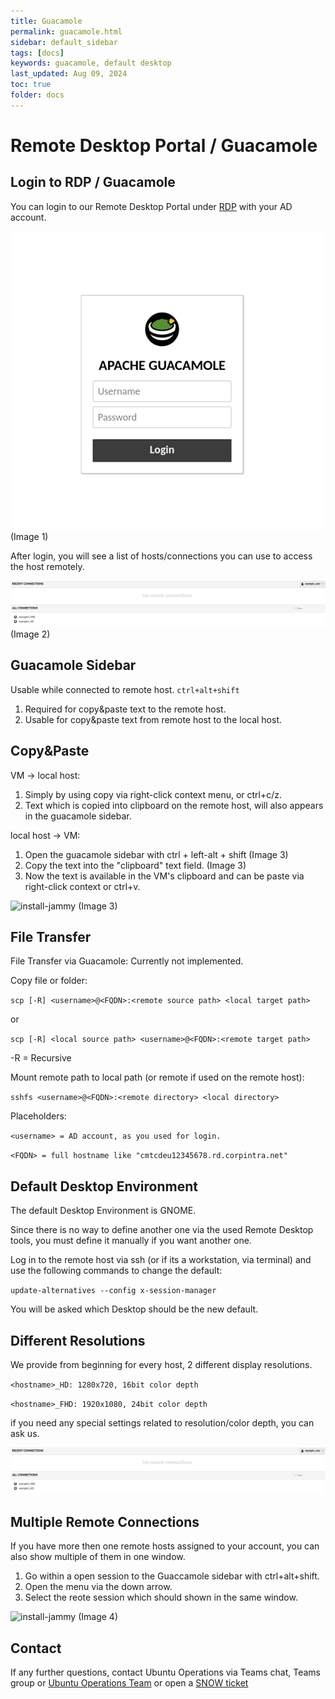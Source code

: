 ```yaml
---
title: Guacamole
permalink: guacamole.html
sidebar: default_sidebar
tags: [docs]
keywords: guacamole, default desktop
last_updated: Aug 09, 2024
toc: true
folder: docs
---
```


# Remote Desktop Portal / Guacamole

## Login to RDP / Guacamole

You can login to our Remote Desktop Portal under [RDP](https://mb4.me/uordp) with your AD account.

![install-jammy](images/docs/guacamole/1.png)
(Image 1)

After login, you will see a list of hosts/connections you can use to access the host remotely.
 
![install-jammy](images/docs/guacamole/2.png)
(Image 2)


## Guacamole Sidebar

Usable while connected to remote host.
```ctrl+alt+shift```

1. Required for copy&paste text to the remote host.
2. Usable for copy&paste text from remote host to the local host.


## Copy&Paste

VM -> local host:
1. Simply by using copy via right-click context menu, or ctrl+c/z.
2. Text which is copied into clipboard on the remote host, will also appears in the guacamole sidebar. 

local host -> VM:
1. Open the guacamole sidebar with ctrl + left-alt + shift (Image 3)
2. Copy the text into the "clipboard" text field. (Image 3)
3. Now the text is available in the VM's clipboard and can be paste via right-click context or ctrl+v.


![install-jammy](images/docs/guacamole/3.png)
(Image 3)


## File Transfer

File Transfer via Guacamole: Currently not implemented.

Copy file or folder:

```scp [-R] <username>@<FQDN>:<remote source path> <local target path>```

or

```scp [-R] <local source path> <username>@<FQDN>:<remote target path>```

-R = Recursive


Mount remote path to local path (or remote if used on the remote host):

```sshfs <username>@<FQDN>:<remote directory> <local directory>```


Placeholders:

```<username> = AD account, as you used for login.```

```<FQDN> = full hostname like "cmtcdeu12345678.rd.corpintra.net"```



## Default Desktop Environment

The default Desktop Environment is GNOME.

Since there is no way to define another one via the used Remote Desktop tools, you must define it manually if you want another one.


Log in to the remote host via ssh (or if its a workstation, via terminal) and use the following commands to change the default:

```update-alternatives --config x-session-manager```

You will be asked which Desktop should be the new default.



## Different Resolutions

We provide from beginning for every host, 2 different display resolutions.

```<hostname>_HD: 1280x720, 16bit color depth```

```<hostname>_FHD: 1920x1080, 24bit color depth```

if you need any special settings related to resolution/color depth, you can ask us.

![install-jammy](images/docs/guacamole/2.png)



## Multiple Remote Connections

If you have more then one remote hosts assigned to your account, you can also show multiple of them in one window.

1. Go within a open session to the Guaccamole sidebar with ctrl+alt+shift.
2. Open the menu via the down arrow.
3. Select the reote session which should shown in the same window.

![install-jammy](images/docs/guacamole/3.png)
(Image 4)


## Contact

If any further questions, contact Ubuntu Operations via Teams chat, Teams group or [Ubuntu Operations Team](mailto:ubuntu-operations@mercedes-benz.com)
or open a [SNOW ticket](https://pages.git.i.mercedes-benz.com/ubunturd/ubuntudoc/incident.html)

